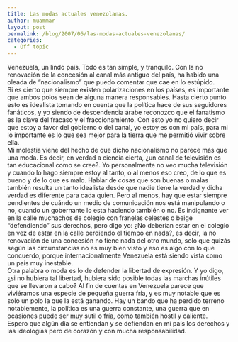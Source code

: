 ```yaml
---
title: Las modas actuales venezolanas.
author: muammar
layout: post
permalink: /blog/2007/06/las-modas-actuales-venezolanas/
categories:
  - Off topic
---
```

Venezuela, un lindo país. Todo es tan simple, y tranquilo. Con la no renovación de la concesión al canal más antiguo del país, ha habido una oleada de “nacionalismo” que puedo comentar que cae en lo estúpido.  
Si es cierto que siempre existen polarizaciones en los países, es importante que ambos polos sean de alguna manera responsables. Hasta cierto punto esto es idealista tomando en cuenta que la política hace de sus seguidores fanáticos, y yo siendo de descendencia árabe reconozco que el fanatismo es la clave del fracaso y el fraccionamiento. Con esto yo no quiero decir que estoy a favor del gobierno o del canal, yo estoy es con mi país, para mi lo importante es lo que sea mejor para la tierra que me permitió vivir sobre ella.  
Mi molestia viene del hecho de que dicho nacionalismo no parece más que una moda. Es decir, en verdad a ciencia cierta, ¿un canal de televisión es tan educacional como se cree?. Yo personalmente no veo mucha televisión y cuando lo hago siempre estoy al tanto, o al menos eso creo, de lo que es bueno y de lo que es malo. Hablar de cosas que son buenas o malas también resulta un tanto idealista desde que nadie tiene la verdad y dicha verdad es diferente para cada quien. Pero al menos, hay que estar siempre pendientes de cuándo un medio de comunicación nos está manipulando o no, cuando un gobernante lo esta haciendo también o no. Es indignante ver en la calle muchachos de colegio con franelas celestes o beige “defendiendo” sus derechos, pero digo yo: ¿No deberían estar en el colegio en vez de estar en la calle perdiendo el tiempo en nada?, es decir, la no renovación de una concesión no tiene nada del otro mundo, solo que quizás según las circunstancias no es muy bien visto y eso es algo con lo que concuerdo, porque internacionalmente Venezuela está siendo vista como un país muy inestable.  
Otra palabra o moda es lo de defender la libertad de expresión. Y yo digo, ¿si no hubiera tal libertad, hubiera sido posible todas las marchas inútiles que se llevaron a cabo? Al fin de cuentas en Venezuela parece que viviéramos una especie de pequeña guerra fría, y es muy notable que es solo un polo la que la está ganando. Hay un bando que ha perdido terreno notablemente, la política es una guerra constante, una guerra que en ocasiones puede ser muy sutil o fría, como también hostil y caliente.  
Espero que algún día se entiendan y se defiendan en mi país los derechos y las ideologías pero de corazón y con mucha responsabilidad.
